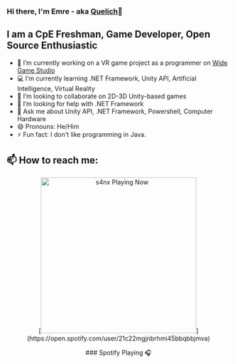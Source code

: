 ### Hi there, I'm Emre - aka [Quelich](https://github.com/Quelich)👋


## I am a CpE Freshman, Game Developer, Open Source Enthusiastic


- 🔭 I’m currently working on a VR game project as a programmer on [Wide Game Studio](http://www.widegamestudio.com/)
- 💻 I’m currently learning .NET Framework, Unity API, Artificial Intelligence, Virtual Reality
- 👯 I’m looking to collaborate on 2D-3D Unity-based games
- 🤔 I’m looking for help with .NET Framework
- 💬 Ask me about Unity API, .NET Framework, Powershell, Computer Hardware
- 😄 Pronouns: He/Him
- ⚡ Fun fact: I don't like programming in Java.
    
## 📫 How to reach me:
<p align="center">
[<img src="https://readme-spotify-status-coral.vercel.app/api/run-spotify-status" alt="s4nx Playing Now" width="350"  />](https://open.spotify.com/user/21c22mgjnbrhmi45bbqbbjmva)
<p align="center">
### Spotify Playing 🎧



